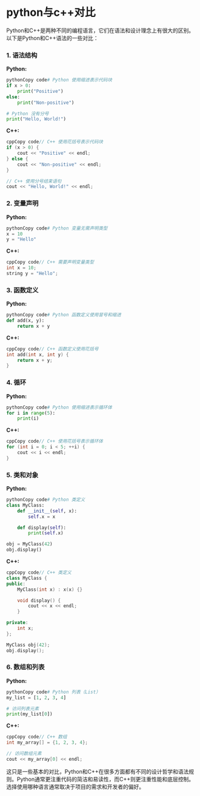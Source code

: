 # python与c++对比

Python和C++是两种不同的编程语言，它们在语法和设计理念上有很大的区别。以下是Python和C++语法的一些对比：

### 1. 语法结构

**Python:**

```python
pythonCopy code# Python 使用缩进表示代码块
if x > 0:
    print("Positive")
else:
    print("Non-positive")

# Python 没有分号
print("Hello, World!")
```

**C++:**

```c++
cppCopy code// C++ 使用花括号表示代码块
if (x > 0) {
    cout << "Positive" << endl;
} else {
    cout << "Non-positive" << endl;
}

// C++ 使用分号结束语句
cout << "Hello, World!" << endl;
```

### 2. 变量声明

**Python:**

```python
pythonCopy code# Python 变量无需声明类型
x = 10
y = "Hello"
```

**C++:**

```c++
cppCopy code// C++ 需要声明变量类型
int x = 10;
string y = "Hello";
```

### 3. 函数定义

**Python:**

```python
pythonCopy code# Python 函数定义使用冒号和缩进
def add(x, y):
    return x + y
```

**C++:**

```c++
cppCopy code// C++ 函数定义使用花括号
int add(int x, int y) {
    return x + y;
}
```

### 4. 循环

**Python:**

```python
pythonCopy code# Python 使用缩进表示循环体
for i in range(5):
    print(i)
```

**C++:**

```c++
cppCopy code// C++ 使用花括号表示循环体
for (int i = 0; i < 5; ++i) {
    cout << i << endl;
}
```

### 5. 类和对象

**Python:**

```python
pythonCopy code# Python 类定义
class MyClass:
    def __init__(self, x):
        self.x = x

    def display(self):
        print(self.x)

obj = MyClass(42)
obj.display()
```

**C++:**

```c++
cppCopy code// C++ 类定义
class MyClass {
public:
    MyClass(int x) : x(x) {}

    void display() {
        cout << x << endl;
    }

private:
    int x;
};

MyClass obj(42);
obj.display();
```

### 6. 数组和列表

**Python:**

```python
pythonCopy code# Python 列表（List）
my_list = [1, 2, 3, 4]

# 访问列表元素
print(my_list[0])
```

**C++:**

```c++
cppCopy code// C++ 数组
int my_array[] = {1, 2, 3, 4};

// 访问数组元素
cout << my_array[0] << endl;
```

这只是一些基本的对比，Python和C++在很多方面都有不同的设计哲学和语法规则。Python通常更注重代码的简洁和易读性，而C++则更注重性能和底层控制。选择使用哪种语言通常取决于项目的需求和开发者的偏好。